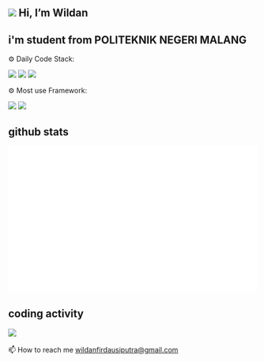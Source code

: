 ## <img width="70" src="https://media.giphy.com/media/MksyvqJEf8yPK/giphy.gif"> Hi, I’m Wildan 

## i'm student from POLITEKNIK NEGERI MALANG 

⚙️ Daily Code Stack:

<img width="30" src="https://cdn.iconscout.com/icon/free/png-64/php-27-226042.png"> <img width="30" src="https://cdn.iconscout.com/icon/free/png-64/js-45-458325.png">
<img width="30" src="https://cdn.iconscout.com/icon/free/png-64/html-2752158-2284975.png">

⚙️ Most use Framework:

<img width="30" src="https://cdn.iconscout.com/icon/free/png-64/flutter-2038877-1720090.png"> <img width="30" src="https://cdn.iconscout.com/icon/free/png-64/laravel-226015.png">


## github stats
![](https://github.com/WildanFp/github-stats-1/blob/master/generated/languages.svg)
## coding activity
<img width="700" src="https://wakatime.com/share/@a83a5bdf-8db2-469c-b0aa-4263050bdff7/17d3849a-1eca-4130-a369-aee36b2c9d7d.svg">

📫 How to reach me wildanfirdausiputra@gmail.com
<!---
WildanFp/WildanFp is a ✨ special ✨ repository because its `README.md` (this file) appears on your GitHub profile.
You can click the Preview link to take a look at your changes.
--->



